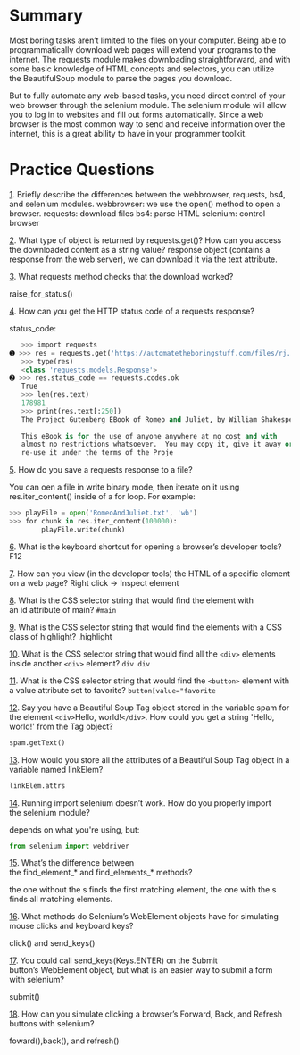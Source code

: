 # Summary

Most boring tasks aren’t limited to the files on your computer. Being able to programmatically download web pages will extend your programs to the internet. The requests module makes downloading straightforward, and with some basic knowledge of HTML concepts and selectors, you can utilize the BeautifulSoup module to parse the pages you download.

But to fully automate any web-based tasks, you need direct control of your web browser through the selenium module. The selenium module will allow you to log in to websites and fill out forms automatically. Since a web browser is the most common way to send and receive information over the internet, this is a great ability to have in your programmer toolkit.


# Practice Questions
[1](https://automatetheboringstuff.com/2e/chapter12/#calibre_link-49). Briefly describe the differences between the webbrowser, requests, bs4, and selenium modules.
webbrowser: we use the open() method to open a browser.
requests: download files
bs4: parse HTML
selenium: control browser

[2](https://automatetheboringstuff.com/2e/chapter12/#calibre_link-50). What type of object is returned by requests.get()? How can you access the downloaded content as a string value?
response object (contains a response from the web server), we can download it via the text attribute.

[3](https://automatetheboringstuff.com/2e/chapter12/#calibre_link-51). What requests method checks that the download worked?

raise_for_status()

[4](https://automatetheboringstuff.com/2e/chapter12/#calibre_link-52). How can you get the HTTP status code of a requests response?

status_code:
```python
   >>> import requests  
➊ >>> res = requests.get('https://automatetheboringstuff.com/files/rj.txt')  
   >>> type(res)  
   <class 'requests.models.Response'>  
➋ >>> res.status_code == requests.codes.ok  
   True  
   >>> len(res.text)  
   178981  
   >>> print(res.text[:250])  
   The Project Gutenberg EBook of Romeo and Juliet, by William Shakespeare  
  
   This eBook is for the use of anyone anywhere at no cost and with  
   almost no restrictions whatsoever.  You may copy it, give it away or  
   re-use it under the terms of the Proje
```

[5](https://automatetheboringstuff.com/2e/chapter12/#calibre_link-53). How do you save a requests response to a file?

You can oen a file in write binary mode, then iterate on it using res.iter_content() inside of a for loop. For example:
```python
>>> playFile = open('RomeoAndJuliet.txt', 'wb')  
>>> for chunk in res.iter_content(100000):  
        playFile.write(chunk)  
```


[6](https://automatetheboringstuff.com/2e/chapter12/#calibre_link-54). What is the keyboard shortcut for opening a browser’s developer tools?
F12

[7](https://automatetheboringstuff.com/2e/chapter12/#calibre_link-55). How can you view (in the developer tools) the HTML of a specific element on a web page?
Right click -> Inspect element

[8](https://automatetheboringstuff.com/2e/chapter12/#calibre_link-56). What is the CSS selector string that would find the element with an id attribute of main?
`#main`

[9](https://automatetheboringstuff.com/2e/chapter12/#calibre_link-57). What is the CSS selector string that would find the elements with a CSS class of highlight?
.highlight

[10](https://automatetheboringstuff.com/2e/chapter12/#calibre_link-58). What is the CSS selector string that would find all the `<div>` elements inside another `<div>` element?
`div div`

[11](https://automatetheboringstuff.com/2e/chapter12/#calibre_link-59). What is the CSS selector string that would find the `<button>` element with a value attribute set to favorite?
`button[value="favorite`

[12](https://automatetheboringstuff.com/2e/chapter12/#calibre_link-60). Say you have a Beautiful Soup Tag object stored in the variable spam for the element `<div>`Hello, world!`</div>`. How could you get a string 'Hello, world!' from the Tag object?
```python
spam.getText()
```

[13](https://automatetheboringstuff.com/2e/chapter12/#calibre_link-61). How would you store all the attributes of a Beautiful Soup Tag object in a variable named linkElem?

```python
linkElem.attrs
```

[14](https://automatetheboringstuff.com/2e/chapter12/#calibre_link-62). Running import selenium doesn’t work. How do you properly import the selenium module?

depends on what you're using, but:
```python
from selenium import webdriver 
```

[15](https://automatetheboringstuff.com/2e/chapter12/#calibre_link-63). What’s the difference between the find_element_* and find_elements_* methods?

the one without the s finds the first matching element, the one with the s finds all matching elements.

[16](https://automatetheboringstuff.com/2e/chapter12/#calibre_link-64). What methods do Selenium’s WebElement objects have for simulating mouse clicks and keyboard keys?

click() and send_keys()

[17](https://automatetheboringstuff.com/2e/chapter12/#calibre_link-65). You could call send_keys(Keys.ENTER) on the Submit button’s WebElement object, but what is an easier way to submit a form with selenium?

submit()

[18](https://automatetheboringstuff.com/2e/chapter12/#calibre_link-66). How can you simulate clicking a browser’s Forward, Back, and Refresh buttons with selenium?

foward(),back(), and refresh()